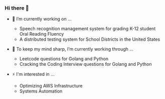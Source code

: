 ### Hi there 👋

- 🔭 I’m currently working on ...
  - Speech recognition management system for grading K-12 student Oral Reading Fluency
  - A distributed testing system for School Districts in the United States

- 🌱 To keep my mind sharp, I’m currently working through ...
  - Leetcode questions for Golang and Python
  - Cracking the Coding Interview questions for Golang and Python
  
- ⚡ I'm interested in ...
  - Optimizing AWS Infrastructure
  - Systems Automation
  


<!--
**rob-robinson/rob-robinson** is a ✨ _special_ ✨ repository because its `README.md` (this file) appears on your GitHub profile.

Here are some ideas to get you started:



- 👯 I’m looking to collaborate on ...
- 🤔 I’m looking for help with ...
- 💬 Ask me about ...
- 📫 How to reach me: ...
- 😄 Pronouns: ...
-  Fun fact: ...
-->

